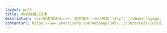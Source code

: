 ```yaml
---                
layout: post       
title: H5后端接口开发           
description: <br>需求描述<br>一、需求描述：<br>网站：http':'//ehome.logogo.cn/，目前前端页面已经完成，需要后端提供接口完成页面开发，语言不限。<br>&nbsp二、合作方式：<br>项目制，远程开发，时间越快越好，费用5000。<br>     
contenturl: https://www.yuanjisong.com/Webpage/Job/../Job/detail/jobid/101480      
---                 
```

